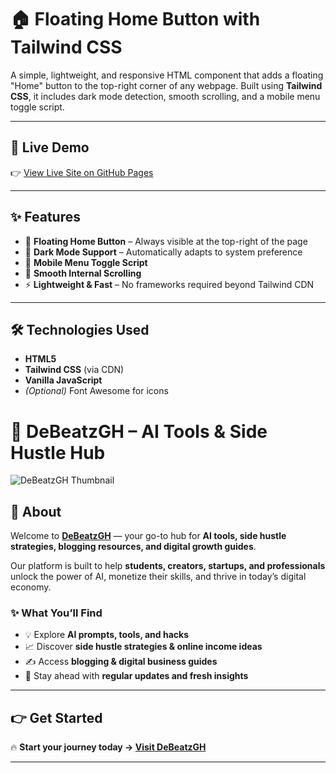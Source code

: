 # 🏠 Floating Home Button with Tailwind CSS

A simple, lightweight, and responsive HTML component that adds a floating "Home" button to the top-right corner of any webpage. Built using **Tailwind CSS**, it includes dark mode detection, smooth scrolling, and a mobile menu toggle script.

---

## 🚀 Live Demo

👉 [View Live Site on GitHub Pages](https://beatzde4.blogspot.com/p/advertise-online-for-free.html)

---

## ✨ Features

- 📌 **Floating Home Button** – Always visible at the top-right of the page
- 🌙 **Dark Mode Support** – Automatically adapts to system preference
- 📱 **Mobile Menu Toggle Script**
- 💨 **Smooth Internal Scrolling**
- ⚡ **Lightweight & Fast** – No frameworks required beyond Tailwind CDN

---

## 🛠️ Technologies Used

- **HTML5**
- **Tailwind CSS** (via CDN)
- **Vanilla JavaScript**
- *(Optional)* Font Awesome for icons

# 🚀 DeBeatzGH – AI Tools & Side Hustle Hub  

![DeBeatzGH Thumbnail](https://debeatzgh.wordpress.com/wp-content/uploads/2025/08/designamodernminimalisticdesignfeaturinganai-themedicon28likeabraincircuitorrobot29overlaidwithdebeatzghoraitoolshustles6089986211026037047.jpg)  

## 🌟 About  
Welcome to **[DeBeatzGH](https://debeatzgh.wordpress.com/)** — your go-to hub for **AI tools, side hustle strategies, blogging resources, and digital growth guides**.  

Our platform is built to help **students, creators, startups, and professionals** unlock the power of AI, monetize their skills, and thrive in today’s digital economy.  

### ✨ What You’ll Find  
- 💡 Explore **AI prompts, tools, and hacks**  
- 📈 Discover **side hustle strategies & online income ideas**  
- ✍️ Access **blogging & digital business guides**  
- 🚀 Stay ahead with **regular updates and fresh insights**  

---

## 👉 Get Started  
🔥 **Start your journey today → [Visit DeBeatzGH](https://debeatzgh.wordpress.com/)**  

---

